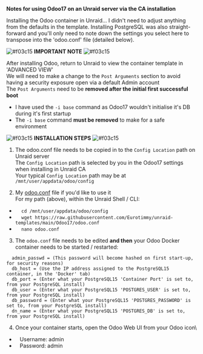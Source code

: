 **Notes for using Odoo17 on an Unraid server via the CA installation**

Installing the Odoo container in Unraid... I didn't need to adjust anything from the defaults in the template.
Installing PostgreSQL was also straight-forward and you'll only need to note down the settings you select here to transpose into the 'odoo.conf' file (detailed below).

![#f03c15](https://placehold.co/15x15/f03c15/f03c15.png) **IMPORTANT NOTE** ![#f03c15](https://placehold.co/15x15/f03c15/f03c15.png)

After installing Odoo, return to Unraid to view the container template in 'ADVANCED VIEW'\
We will need to make a change to the `Post Arguments` section to avoid having a security exposure open via a default Admin account\
The `Post Arguments` need to be **removed after the initial first successful boot**
- I have used the `-i base` command as Odoo17 wouldn't initialise it's DB during it's first startup
- The `-i base` command **must be removed** to make for a safe environment

![#f03c15](https://placehold.co/15x15/f03c15/f03c15.png) **INSTALLATION STEPS** ![#f03c15](https://placehold.co/15x15/f03c15/f03c15.png)


1. The odoo.conf file needs to be copied in to the `Config Location` path on Unraid server\
The `Config Location` path is selected by you in the Odoo17 settings when installing in Unraid CA\
Your typical `Config Location` path may be at `/mnt/user/appdata/odoo/config`

2. My [odoo.conf](https://github.com/Eurotimmy/unraid-templates/blob/main/Odoo17/odoo.conf) file if you'd like to use it\
For my path (above), within the Unraid Shell / CLI:
- &nbsp;&nbsp;&nbsp; `cd /mnt/user/appdata/odoo/config`
- &nbsp;&nbsp;&nbsp; `wget https://raw.githubusercontent.com/Eurotimmy/unraid-templates/main/Odoo17/odoo.conf`
- &nbsp;&nbsp;&nbsp; `nano odoo.conf`

3. The `odoo.conf` file needs to be edited **and then** your Odoo Docker container needs to be started / restarted: 
```
  admin_passwd = (This password will become hashed on first start-up, for security reasons)
  db_host = (Use the IP address assigned to the PostgreSQL15 container, in the 'Docker' tab)
  db_port = (Enter what your PostgreSQL15 'Container Port' is set to, from your PostgreSQL install)
  db_user = (Enter what your PostgreSQL15 'POSTGRES_USER' is set to, from your PostgreSQL install)
  db_password = (Enter what your PostgreSQL15 'POSTGRES_PASSWORD' is set to, from your PostgreSQL install)
  dn_name = (Enter what your PostgreSQL15 'POSTGRES_DB' is set to, from your PostgreSQL install)
```

4. Once your container starts, open the Odoo Web UI from your Odoo icon\
- &nbsp;&nbsp;&nbsp;Username: admin
- &nbsp;&nbsp;&nbsp;Password: admin

